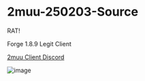 # 2muu-250203-Source

RAT!

Forge 1.8.9 Legit Client

[2muu Client Discord](https://discord.gg/N4SkHcWkh5)

![image](https://github.com/user-attachments/assets/04a83919-3143-4244-8ac5-85fe7581d6be)
